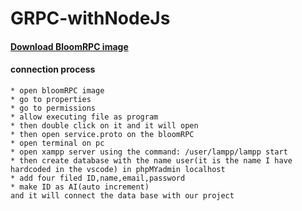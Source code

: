 # GRPC-withNodeJs

#### [Download BloomRPC image](https://www.linux-apps.com/p/1286815/)

#### connection process
```
* open bloomRPC image
* go to properties
* go to permissions
* allow executing file as program
* then double click on it and it will open
* then open service.proto on the bloomRPC
* open terminal on pc
* open xampp server using the command: /user/lampp/lampp start
* then create database with the name user(it is the name I have hardcoded in the vscode) in phpMYadmin localhost
* add four filed ID,name,email,password
* make ID as AI(auto increment)
and it will connect the data base with our project
```


